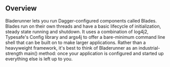 ## Overview

Bladerunner lets you run Dagger-configured components called Blades. Blades run on their own threads and have a basic lifecycle of initialization, 
steady state running and shutdown. It uses a combination of log4j2, Typesafe's Config library and args4j to offer a bare-minimum command line shell
that can be built on to make larger applications. Rather than a heavyweight framework, it's best to think of Bladerunner as an industrial-strength 
main() method: once your application is configured and started up everything else is left up to you.
